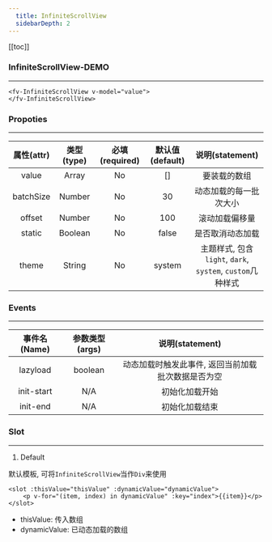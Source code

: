 ```yaml
---
  title: InfiniteScrollView
  sidebarDepth: 2
---
```

  
[[toc]]

### InfiniteScrollView-DEMO
---

<script>
export default {
    data () {
        return {
            value: [

            ]
        }
    },
    mounted () {
        for (let i = 0; i < new Date().getFullYear(); i++)
            this.value.push(i + 1);
    }
}
</script>




<ClientOnly>
<fv-InfiniteScrollView v-model="value">
</fv-InfiniteScrollView>
</ClientOnly>

```vue
<fv-InfiniteScrollView v-model="value">
</fv-InfiniteScrollView>
```


### Propoties
---
| 属性(attr) |             类型(type)             | 必填(required) | 默认值(default) |    说明(statement)     |
|:----------:|:----------------------------------:|:--------------:|:---------------:|:----------------------:|
|   value    |              Array               |       No       |       []        |      要装载的数组      |
| batchSize  |              Number              |       No       |       30        | 动态加载的每一批次大小 |
|   offset   |              Number              |       No       |       100       |     滚动加载偏移量     |
|   static   |             Boolean              |       No       |      false      |    是否取消动态加载    |
|     theme     | String |       No       |     system      |       主题样式, 包含`light`, `dark`, `system`, `custom`几种样式              |


### Events
---
| 事件名(Name) | 参数类型(args) |                  说明(statement)                   |
|:------------:|:--------------:|:--------------------------------------------------:|
|   lazyload   |    boolean     | 动态加载时触发此事件, 返回当前加载批次数据是否为空 |
|  init-start  |      N/A       |                   初始化加载开始                   |
|   init-end   |      N/A       |                   初始化加载结束                   |

### Slot

---

1. Default

默认模板, 可将`InfiniteScrollView`当作`Div`来使用

```vue
<slot :thisValue="thisValue" :dynamicValue="dynamicValue">
    <p v-for="(item, index) in dynamicValue" :key="index">{{item}}</p>
</slot>
```

- thisValue: 传入数组
- dynamicValue: 已动态加载的数组

<template v-slot:default="x">
    <p v-for="(item, index) in x.dynamicValue" :key="index">{{item}}</p>
</template>